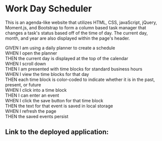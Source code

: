# Work Day Scheduler 

This is an agenda-like website that utilizes HTML, CSS, javaScript, jQuery, Moment.js, and Bootstrap to form a column based task manager that changes a task's status based off of the time of day. The current day, month, and year are also displayed within the page's header. 

GIVEN I am using a daily planner to create a schedule<br>
WHEN I open the planner<br>
THEN the current day is displayed at the top of the calendar<br>
WHEN I scroll down<br>
THEN I am presented with time blocks for standard business hours<br>
WHEN I view the time blocks for that day<br>
THEN each time block is color-coded to indicate whether it is in the past, present, or future<br>
WHEN I click into a time block<br>
THEN I can enter an event<br>
WHEN I click the save button for that time block<br>
THEN the text for that event is saved in local storage<br>
WHEN I refresh the page<br>
THEN the saved events persist<br>

## Link to the deployed application:
